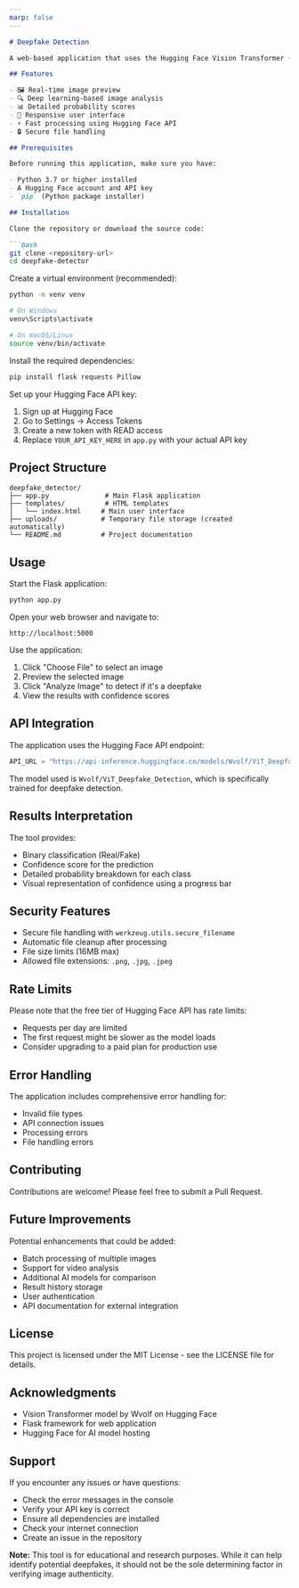 ```yaml
---
marp: false
---
```

```markdown
# Deepfake Detection

A web-based application that uses the Hugging Face Vision Transformer (ViT) model to detect potential deepfake images. This tool provides a user-friendly interface for uploading images and receiving real-time analysis of whether an image is likely to be real or fake.

## Features

- 🖼️ Real-time image preview
- 🔍 Deep learning-based image analysis
- 📊 Detailed probability scores
- 📱 Responsive user interface
- ⚡ Fast processing using Hugging Face API
- 🔒 Secure file handling

## Prerequisites

Before running this application, make sure you have:

- Python 3.7 or higher installed
- A Hugging Face account and API key
- `pip` (Python package installer)

## Installation

Clone the repository or download the source code:

```bash
git clone <repository-url>
cd deepfake-detector
```

Create a virtual environment (recommended):

```bash
python -m venv venv

# On Windows
venv\Scripts\activate

# On macOS/Linux
source venv/bin/activate
```

Install the required dependencies:

```bash
pip install flask requests Pillow
```

Set up your Hugging Face API key:

1. Sign up at Hugging Face
2. Go to Settings → Access Tokens
3. Create a new token with READ access
4. Replace `YOUR_API_KEY_HERE` in `app.py` with your actual API key

## Project Structure

```plaintext
deepfake_detector/
├── app.py              # Main Flask application
├── templates/          # HTML templates
│   └── index.html     # Main user interface
├── uploads/           # Temporary file storage (created automatically)
└── README.md          # Project documentation
```

## Usage

Start the Flask application:

```bash
python app.py
```

Open your web browser and navigate to:

```plaintext
http://localhost:5000
```

Use the application:

1. Click "Choose File" to select an image
2. Preview the selected image
3. Click "Analyze Image" to detect if it's a deepfake
4. View the results with confidence scores

## API Integration

The application uses the Hugging Face API endpoint:

```python
API_URL = "https://api-inference.huggingface.co/models/Wvolf/ViT_Deepfake_Detection"
```

The model used is `Wvolf/ViT_Deepfake_Detection`, which is specifically trained for deepfake detection.

## Results Interpretation

The tool provides:

- Binary classification (Real/Fake)
- Confidence score for the prediction
- Detailed probability breakdown for each class
- Visual representation of confidence using a progress bar

## Security Features

- Secure file handling with `werkzeug.utils.secure_filename`
- Automatic file cleanup after processing
- File size limits (16MB max)
- Allowed file extensions: `.png`, `.jpg`, `.jpeg`

## Rate Limits

Please note that the free tier of Hugging Face API has rate limits:

- Requests per day are limited
- The first request might be slower as the model loads
- Consider upgrading to a paid plan for production use

## Error Handling

The application includes comprehensive error handling for:

- Invalid file types
- API connection issues
- Processing errors
- File handling errors

## Contributing

Contributions are welcome! Please feel free to submit a Pull Request.

## Future Improvements

Potential enhancements that could be added:

- Batch processing of multiple images
- Support for video analysis
- Additional AI models for comparison
- Result history storage
- User authentication
- API documentation for external integration

## License

This project is licensed under the MIT License - see the LICENSE file for details.

## Acknowledgments

- Vision Transformer model by Wvolf on Hugging Face
- Flask framework for web application
- Hugging Face for AI model hosting

## Support

If you encounter any issues or have questions:

- Check the error messages in the console
- Verify your API key is correct
- Ensure all dependencies are installed
- Check your internet connection
- Create an issue in the repository

**Note:** This tool is for educational and research purposes. While it can help identify potential deepfakes, it should not be the sole determining factor in verifying image authenticity.
```